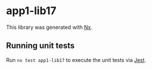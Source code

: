 # app1-lib17

This library was generated with [Nx](https://nx.dev).

## Running unit tests

Run `nx test app1-lib17` to execute the unit tests via [Jest](https://jestjs.io).
